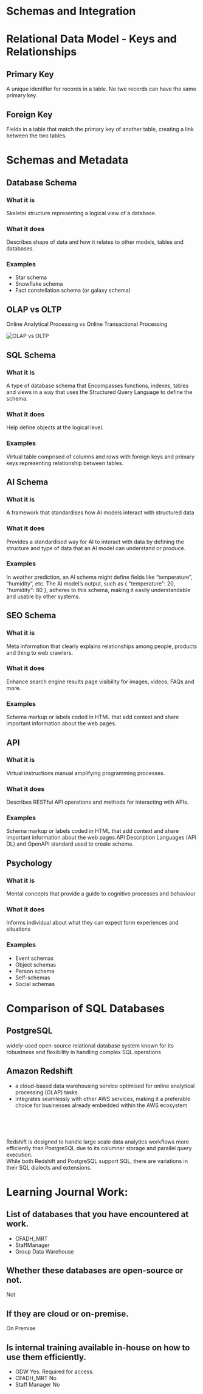 # Schemas and Integration
# Relational Data Model - Keys and Relationships
## Primary Key
A unique identifier for records in a table. No two records can have the same primary key.
## Foreign Key
Fields in a table that match the primary key of another table, creating a link between the two tables.
# Schemas and Metadata

## Database Schema
### What it is
Skeletal structure representing a logical view of a database.
### What it does
Describes shape of data and how it relates to other models, tables and databases.
### Examples
* Star schema
* Snowflake schema
* Fact constellation schema (or galaxy schema)

## OLAP vs OLTP
Online Analytical Processing vs Online Transactional Processing

![OLAP vs OLTP](https://github.com/user-attachments/assets/634c20a7-5de4-425c-a4ff-757f9f283baf)

## SQL Schema
### What it is
A type of database schema that Encompasses functions, indexes, tables and views in a way that uses the Structured Query Language to define the schema.
### What it does
Help define objects at the logical level.
### Examples
Virtual table comprised of columns and rows with foreign keys and primary keys representing relationship between tables.

## AI Schema
### What it is
A framework that standardises how AI models interact with structured data 
### What it does
Provides a standardised way for AI to interact with data by defining the structure and type of data that an AI model can understand or produce.
### Examples
In weather prediction, an AI schema might define fields like “temperature”, “humidity”, etc. The AI model’s output, such as { "temperature": 20, "humidity": 80 }, adheres to this schema, making it easily understandable and usable by other systems. 

## SEO Schema
### What it is
Meta information that clearly explains relationships among people, products and thing to web crawlers.
### What it does
Enhance search engine results page visibility for images, videos, FAQs and more.
### Examples
Schema markup or labels coded in HTML that add context and share important information about the web pages.

## API
### What it is
Virtual instructions manual amplifying programming processes.
### What it does
Describes RESTful API operations and methods for interacting with APIs.
### Examples
Schema markup or labels coded in HTML that add context and share important information about the web pages.API Description Languages (API DL) and OpenAPI standard used to create schema.

## Psychology
### What it is
Mental concepts that provide a guide to cognitive processes and behaviour
### What it does
Informs individual about what they can expect form experiences and situations
### Examples
* Event schemas
* Object schemas
* Person schema
* Self-schemas
* Social schemas

# Comparison of SQL Databases
## PostgreSQL
widely-used open-source relational database system known for its robustness and flexibility in handling complex SQL operations
## Amazon Redshift
* a cloud-based data warehousing service optimised for online analytical processing (OLAP) tasks 
* integrates seamlessly with other AWS services, making it a preferable choice for businesses already embedded within the AWS ecosystem


<br/>
<br/>
<br/>

Redshift is designed to handle large scale data analytics workflows more efficiently than PostgreSQL due to its columnar storage and parallel query execution. <br/>
While both Redshift and PostgreSQL support SQL, there are variations in their SQL dialects and extensions.


# Learning Journal Work:
## List of databases that you have encountered at work.
* CFADH_MRT
* StaffManager
* Group Data Warehouse


## Whether these databases are open-source or not.
Not

## If they are cloud or on-premise.
On Premise

## Is internal training available in-house on how to use them efficiently.
* GDW Yes. Required for access.
* CFADH_MRT No
* Staff Manager No


